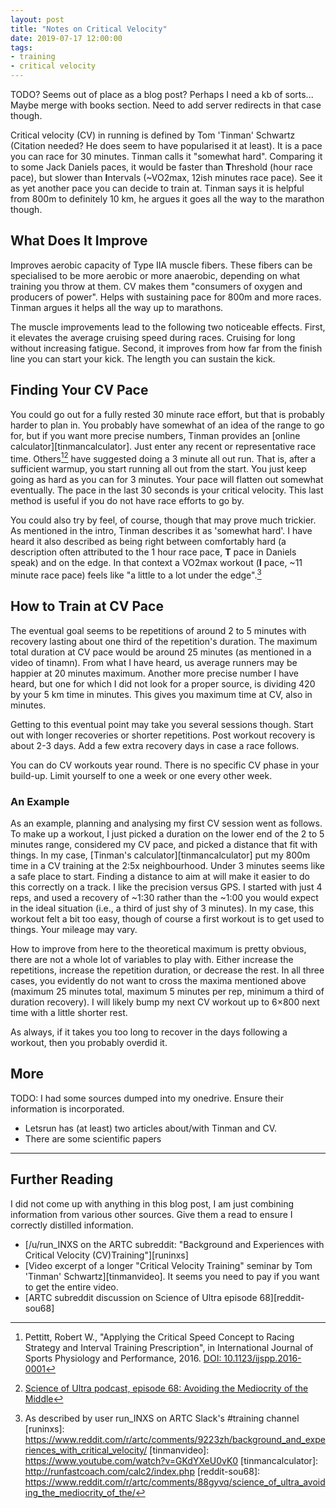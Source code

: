 ```yaml
---
layout: post
title: "Notes on Critical Velocity"
date: 2019-07-17 12:00:00
tags:
- training
- critical velocity
---
```


TODO? Seems out of place as a blog post? Perhaps I need a kb of sorts... Maybe
merge with books section. Need to add server redirects in that case though.

Critical velocity (CV) in running is defined by Tom 'Tinman' Schwartz (Citation
needed? He does seem to have popularised it at least). It is a pace you can
race for 30 minutes. Tinman calls it "somewhat hard". Comparing it to some Jack
Daniels paces, it would be faster than **T**hreshold (hour race pace), but
slower than **I**ntervals (~VO2max, 12ish minutes race pace). See it as yet
another pace you can decide to train at. Tinman says it is helpful from 800m to
definitely 10 km, he argues it goes all the way to the marathon though.

## What Does It Improve

Improves aerobic capacity of Type IIA muscle fibers. These fibers can be
specialised to be more aerobic or more anaerobic, depending on what training
you throw at them. CV makes them "consumers of oxygen and producers of power".
Helps with sustaining pace for 800m and more races. Tinman argues it helps all
the way up to marathons.

The muscle improvements lead to the following two noticeable effects. First, it
elevates the average cruising speed during races. Cruising for long without
increasing fatigue. Second, it improves from how far from the finish line you
can start your kick. The length you can sustain the kick.

## Finding Your CV Pace

You could go out for a fully rested 30 minute race effort, but that is probably
harder to plan in. You probably have somewhat of an idea of the range to go
for, but if you want more precise numbers, Tinman provides an [online
calculator][tinmancalculator]. Just enter any recent or representative race
time. Others[^Pettitt2016][^sou68] have suggested doing a 3 minute all out run.
That is, after a sufficient warmup, you start running all out from the start.
You just keep going as hard as you can for 3 minutes. Your pace will flatten
out somewhat eventually. The pace in the last 30 seconds is your critical
velocity. This last method is useful if you do not have race efforts to go
by.

You could also try by feel, of course, though that may prove much trickier. As
mentioned in the intro, Tinman describes it as 'somewhat hard'. I have heard it
also described as being right between comfortably hard (a description often
attributed to the 1 hour race pace, **T** pace in Daniels speak) and on the
edge. In that context a VO2max workout (**I** pace, ~11 minute race pace) feels
like "a little to a lot under the edge".[^runinxs-artc-training-slack]

## How to Train at CV Pace

The eventual goal seems to be repetitions of around 2 to 5 minutes with
recovery lasting about one third of the repetition's duration. The maximum
total duration at CV pace would be around 25 minutes (as mentioned in a video
of tinamn). From what I have heard, us average runners may be happier at 20
minutes maximum. Another more precise number I have heard, but one for which I
did not look for a proper source, is dividing 420 by your 5 km time in minutes.
This gives you maximum time at CV, also in minutes.

Getting to this eventual point may take you several sessions though. Start out
with longer recoveries or shorter repetitions. Post workout recovery is about
2-3 days.  Add a few extra recovery days in case a race follows.

You can do CV workouts year round. There is no specific CV phase in your
build-up. Limit yourself to one a week or one every other week.

### An Example

As an example, planning and analysing my first CV session went as follows. To
make up a workout, I just picked a duration on the lower end of the 2 to 5
minutes range, considered my CV pace, and picked a distance that fit with
things. In my case, [Tinman's calculator][tinmancalculator] put my 800m time in
a CV training at the 2:5x neighbourhood. Under 3 minutes seems like a safe
place to start. Finding a distance to aim at will make it easier to do this
correctly on a track. I like the precision versus GPS. I started with just 4
reps, and used a recovery of ~1:30 rather than the ~1:00 you would expect in
the ideal situation (i.e., a third of just shy of 3 minutes). In my case, this
workout felt a bit too easy, though of course a first workout is to get used to
things. Your mileage may vary.

How to improve from here to the theoretical maximum is pretty obvious, there
are not a whole lot of variables to play with. Either increase the repetitions,
increase the repetition duration, or decrease the rest. In all three cases, you
evidently do not want to cross the maxima mentioned above (maximum 25 minutes
total, maximum 5 minutes per rep, minimum a third of duration recovery). I will
likely bump my next CV workout up to 6×800 next time with a little shorter
rest.

As always, if it takes you too long to recover in the days following a workout,
then you probably overdid it.

## More

TODO: I had some sources dumped into my onedrive. Ensure their information is
incorporated.

- Letsrun has (at least) two articles about/with Tinman and CV.
- There are some scientific papers

---

## Further Reading

I did not come up with anything in this blog post, I am just combining
information from various other sources. Give them a read to ensure I correctly
distilled information.

* [/u/run_INXS on the ARTC subreddit: "Background and Experiences with Critical
  Velocity (CV)Training"][runinxs]
* [Video excerpt of a longer "Critical Velocity Training" seminar by Tom
  'Tinman' Schwartz][tinmanvideo]. It seems you need to pay if you want to get
  the entire video.
* [ARTC subreddit discussion on Science of Ultra episode 68][reddit-sou68]

[^Pettitt2016]: Pettitt, Robert W., "Applying the Critical Speed Concept to Racing Strategy and Interval Training Prescription", in International Journal of Sports Physiology and Performance, 2016. [DOI: 10.1123/ijspp.2016-0001](http://dx.doi.org/10.1123/ijspp.2016-0001)
[^sou68]: [Science of Ultra podcast, episode 68: Avoiding the Mediocrity of the Middle](https://www.scienceofultra.com/podcasts/68)
[^runinxs-artc-training-slack]: As described by user run_INXS on ARTC Slack's #training channel
[runinxs]: https://www.reddit.com/r/artc/comments/9223zh/background_and_experiences_with_critical_velocity/
[tinmanvideo]: https://www.youtube.com/watch?v=GKdYXeU0vK0
[tinmancalculator]: http://runfastcoach.com/calc2/index.php
[reddit-sou68]: https://www.reddit.com/r/artc/comments/88gyvq/science_of_ultra_avoiding_the_mediocrity_of_the/
